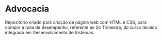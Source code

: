 # Advocacia 
Repositório criado para criação de página web com HTML e CSS, para compor a nota de desempenho, referente ao 2o Trimestre, do curso técnico integrado em 
Desenvolvimento de Sistemas.
